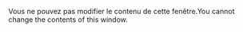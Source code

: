 <span data-ttu-id="c5431-101">Vous ne pouvez pas modifier le contenu de cette fenêtre.</span><span class="sxs-lookup"><span data-stu-id="c5431-101">You cannot change the contents of this window.</span></span>